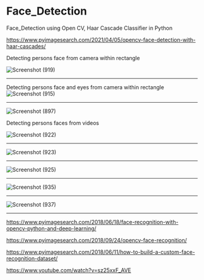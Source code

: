 # Face_Detection
Face_Detection using Open CV, Haar Cascade Classifier in Python  

https://www.pyimagesearch.com/2021/04/05/opencv-face-detection-with-haar-cascades/


Detecting persons face from camera within rectangle

![Screenshot (919)](https://user-images.githubusercontent.com/53929423/127288609-02fefdad-8758-4850-a653-92b6b2184202.png)

*******************************************************************************************

Detecting persons face and eyes from camera within rectangle 
![Screenshot (915)](https://user-images.githubusercontent.com/53929423/127288566-13365819-7282-45f5-b057-8f6cfb24f8d0.png)

*******************************************************************************************

![Screenshot (897)](https://user-images.githubusercontent.com/53929423/127288511-8d631bbf-1e60-443a-8fb4-9e63b7d1cfa9.png)


Detecting persons faces from videos 

![Screenshot (922)](https://user-images.githubusercontent.com/53929423/127288896-f96f91f0-dbb2-4a6d-ba26-a270ab5d0b01.png)

*******************************************************************************************

![Screenshot (923)](https://user-images.githubusercontent.com/53929423/127288974-8925d64b-0b4a-459f-a834-4c2592123379.png)

*******************************************************************************************

![Screenshot (925)](https://user-images.githubusercontent.com/53929423/127289029-bc9cd288-4572-4ed6-b994-0fcda23e1183.png)

*******************************************************************************************

![Screenshot (935)](https://user-images.githubusercontent.com/53929423/127289218-26c09eff-4f8e-4144-88c0-4836e9a7b799.png)

*******************************************************************************************

![Screenshot (937)](https://user-images.githubusercontent.com/53929423/127289300-b175f75d-65ec-4bda-930e-c5b4921d998d.png)

*******************************************************************************************

https://www.pyimagesearch.com/2018/06/18/face-recognition-with-opencv-python-and-deep-learning/

https://www.pyimagesearch.com/2018/09/24/opencv-face-recognition/

https://www.pyimagesearch.com/2018/06/11/how-to-build-a-custom-face-recognition-dataset/

https://www.youtube.com/watch?v=sz25xxF_AVE
